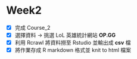 # Week2

- [x] 完成 Course_2
- [x] 選擇資料 -> 挑選 LoL 英雄統計網站 **OP.GG**
- [x] 利用 Rcrawl 將資料撈至 Rstudio 並輸出成 **csv** 檔
- [x] 將作業存成 R markdown 格式並 knit to html 檔案
